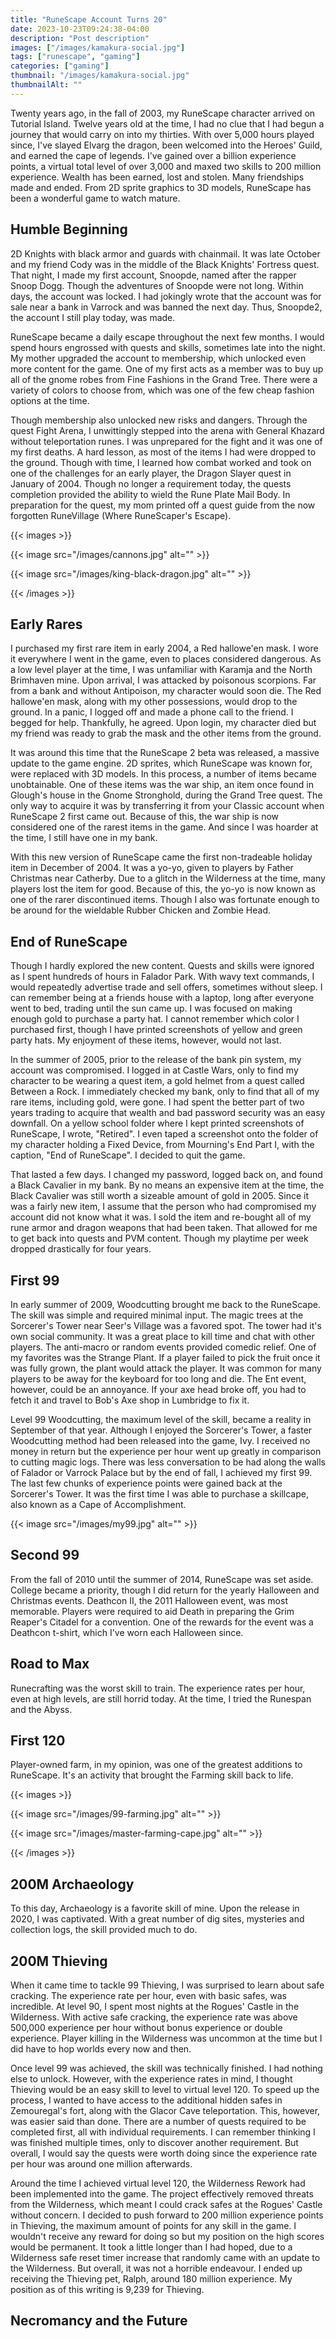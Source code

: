 ```yaml
---
title: "RuneScape Account Turns 20"
date: 2023-10-23T09:24:38-04:00
description: "Post description"
images: ["/images/kamakura-social.jpg"]
tags: ["runescape", "gaming"]
categories: ["gaming"]
thumbnail: "/images/kamakura-social.jpg"
thumbnailAlt: ""
---
```


Twenty years ago, in the fall of 2003, my RuneScape character arrived on Tutorial Island. Twelve years old at the time, I had no clue that I had begun a journey that would carry on into my thirties. With over 5,000 hours played since, I've slayed Elvarg the dragon, been welcomed into the Heroes' Guild, and earned the cape of legends. I've gained over a billion experience points, a virtual total level of over 3,000 and maxed two skills to 200 million experience. Wealth has been earned, lost and stolen. Many friendships made and ended. From 2D sprite graphics to 3D models, RuneScape has been a wonderful game to watch mature.

## Humble Beginning

2D Knights with black armor and guards with chainmail. It was late October and my friend Cody was in the middle of the Black Knights' Fortress quest. That night, I made my first account, Snoopde, named after the rapper Snoop Dogg. Though the adventures of Snoopde were not long. Within days, the account was locked. I had jokingly wrote that the account was for sale near a bank in Varrock and was banned the next day. Thus, Snoopde2, the account I still play today, was made.

RuneScape became a daily escape throughout the next few months. I would spend hours engrossed with quests and skills, sometimes late into the night. My mother upgraded the account to membership, which unlocked even more content for the game. One of my first acts as a member was to buy up all of the gnome robes from Fine Fashions in the Grand Tree. There were a variety of colors to choose from, which was one of the few cheap fashion options at the time.

Though membership also unlocked new risks and dangers. Through the quest Fight Arena, I unwittingly stepped into the arena with General Khazard without teleportation runes. I was unprepared for the fight and it was one of my first deaths. A hard lesson, as most of the items I had were dropped to the ground. Though with time, I learned how combat worked and took on one of the challenges for an early player, the Dragon Slayer quest in January of 2004. Though no longer a requirement today, the quests completion provided the ability to wield the Rune Plate Mail Body. In preparation for the quest, my mom printed off a quest guide from the now forgotten RuneVillage (Where RuneScaper's Escape).

{{< images >}}

{{< image src="/images/cannons.jpg" alt="" >}}

{{< image src="/images/king-black-dragon.jpg" alt="" >}}

{{< /images >}}

## Early Rares

I purchased my first rare item in early 2004, a Red hallowe'en mask. I wore it everywhere I went in the game, even to places considered dangerous. As a low level player at the time, I was unfamiliar with Karamja and the North Brimhaven mine. Upon arrival, I was attacked by poisonous scorpions. Far from a bank and without Antipoison, my character would soon die. The Red hallowe'en mask, along with my other possessions, would drop to the ground. In a panic, I logged off and made a phone call to the friend. I begged for help. Thankfully, he agreed. Upon login, my character died but my friend was ready to grab the mask and the other items from the ground.

It was around this time that the RuneScape 2 beta was released, a massive update to the game engine. 2D sprites, which RuneScape was known for, were replaced with 3D models. In this process, a number of items became unobtainable. One of these items was the war ship, an item once found in Glough's house in the Gnome Stronghold, during the Grand Tree quest. The only way to acquire it was by transferring it from your Classic account when RuneScape 2 first came out. Because of this, the war ship is now considered one of the rarest items in the game. And since I was hoarder at the time, I still have one in my bank.

With this new version of RuneScape came the first non-tradeable holiday item in December of 2004. It was a yo-yo, given to players by Father Christmas near Catherby. Due to a glitch in the Wilderness at the time, many players lost the item for good. Because of this, the yo-yo is now known as one of the rarer discontinued items. Though I also was fortunate enough to be around for the wieldable Rubber Chicken and Zombie Head.

## End of RuneScape

Though I hardly explored the new content. Quests and skills were ignored as I spent hundreds of hours in Falador Park. With wavy text commands, I would repeatedly advertise trade and sell offers, sometimes without sleep. I can remember being at a friends house with a laptop, long after everyone went to bed, trading until the sun came up. I was focused on making enough gold to purchase a party hat. I cannot remember which color I purchased first, though I have printed screenshots of yellow and green party hats. My enjoyment of these items, however, would not last.

In the summer of 2005, prior to the release of the bank pin system, my account was compromised. I logged in at Castle Wars, only to find my character to be wearing a quest item, a gold helmet from a quest called Between a Rock. I immediately checked my bank, only to find that all of my rare items, including gold, were gone. I had spent the better part of two years trading to acquire that wealth and bad password security was an easy downfall. On a yellow school folder where I kept printed screenshots of RuneScape, I wrote, "Retired". I even taped a screenshot onto the folder of my character holding a Fixed Device, from Mourning's End Part I, with the caption, "End of RuneScape". I decided to quit the game.

That lasted a few days. I changed my password, logged back on, and found a Black Cavalier in my bank. By no means an expensive item at the time, the Black Cavalier was still worth a sizeable amount of gold in 2005. Since it was a fairly new item, I assume that the person who had compromised my account did not know what it was. I sold the item and re-bought all of my rune armor and dragon weapons that had been taken. That allowed for me to get back into quests and PVM content. Though my playtime per week dropped drastically for four years.

## First 99

In early summer of 2009, Woodcutting brought me back to the RuneScape. The skill was simple and required minimal input. The magic trees at the Sorcerer's Tower near Seer's Village was a favored spot. The tower had it's own social community. It was a great place to kill time and chat with other players. The anti-macro or random events provided comedic relief. One of my favorites was the Strange Plant. If a player failed to pick the fruit once it was fully grown, the plant would attack the player. It was common for many players to be away for the keyboard for too long and die. The Ent event, however, could be an annoyance. If your axe head broke off, you had to fetch it and travel to Bob's Axe shop in Lumbridge to fix it.

Level 99 Woodcutting, the maximum level of the skill, became a reality in September of that year. Although I enjoyed the Sorcerer's Tower, a faster Woodcutting method had been released into the game, Ivy. I received no money in return but the experience per hour went up greatly in comparison to cutting magic logs. There was less conversation to be had along the walls of Falador or Varrock Palace but by the end of fall, I achieved my first 99. The last few chunks of experience points were gained back at the Sorcerer's Tower. It was the first time I was able to purchase a skillcape, also known as a Cape of Accomplishment.

{{< image src="/images/my99.jpg" alt="" >}}

## Second 99

From the fall of 2010 until the summer of 2014, RuneScape was set aside. College became a priority, though I did return for the yearly Halloween and Christmas events. Deathcon II, the 2011 Halloween event, was most memorable. Players were required to aid Death in preparing the Grim Reaper's Citadel for a convention. One of the rewards for the event was a Deathcon t-shirt, which I've worn each Halloween since.

## Road to Max

Runecrafting was the worst skill to train. The experience rates per hour, even at high levels, are still horrid today. At the time, I tried the Runespan and the Abyss.

## First 120

Player-owned farm, in my opinion, was one of the greatest additions to RuneScape. It's an activity that brought the Farming skill back to life.

{{< images >}}

{{< image src="/images/99-farming.jpg" alt="" >}}

{{< image src="/images/master-farming-cape.jpg" alt="" >}}

{{< /images >}}

## 200M Archaeology

To this day, Archaeology is a favorite skill of mine. Upon the release in 2020, I was captivated. With a great number of dig sites, mysteries and collection logs, the skill provided much to do.

## 200M Thieving

When it came time to tackle 99 Thieving, I was surprised to learn about safe cracking. The experience rate per hour, even with basic safes, was incredible. At level 90, I spent most nights at the Rogues' Castle in the Wilderness. With active safe cracking, the experience rate was above 500,000 experience per hour without bonus experience or double experience. Player killing in the Wilderness was uncommon at the time but I did have to hop worlds every now and then.

Once level 99 was achieved, the skill was technically finished. I had nothing else to unlock. However, with the experience rates in mind, I thought Thieving would be an easy skill to level to virtual level 120. To speed up the process, I wanted to have access to the additional hidden safes in Zemouregal's fort, along with the Glacor Cave teleportation. This, however, was easier said than done. There are a number of quests required to be completed first, all with individual requirements. I can remember thinking I was finished multiple times, only to discover another requirement. But overall, I would say the quests were worth doing since the experience rate per hour was around one million afterwards.

Around the time I achieved virtual level 120, the Wilderness Rework had been implemented into the game. The project effectively removed threats from the Wilderness, which meant I could crack safes at the Rogues' Castle without concern. I decided to push forward to 200 million experience points in Thieving, the maximum amount of points for any skill in the game. I wouldn't receive any reward for doing so but my position on the high scores would be permanent. It took a little longer than I had hoped, due to a Wilderness safe reset timer increase that randomly came with an update to the Wilderness. But overall, it was not a horrible endeavour. I ended up receiving the Thieving pet, Ralph, around 180 million experience. My position as of this writing is 9,239 for Thieving.

## Necromancy and the Future

<!-- {{< youtube H6yrGRuyUNQ >}} -->
